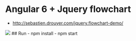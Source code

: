 # Angular 6 + Jquery flowchart 
- http://sebastien.drouyer.com/jquery.flowchart-demo/

<img src="hhttps://raw.githubusercontent.com/nephilimboy/Angular_FlowChartJS/master/Screen%20Shot%202019-02-28%20at%203.51.07%20PM.png" />
## Run
- npm install
- npm start